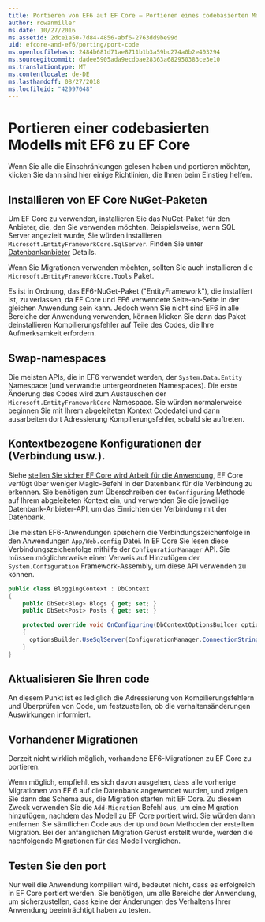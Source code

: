 ```yaml
---
title: Portieren von EF6 auf EF Core – Portieren eines codebasierten Modells
author: rowanmiller
ms.date: 10/27/2016
ms.assetid: 2dce1a50-7d84-4856-abf6-2763dd9be99d
uid: efcore-and-ef6/porting/port-code
ms.openlocfilehash: 2484b681d71ae8711b1b3a59bc274a0b2e403294
ms.sourcegitcommit: dadee5905ada9ecdbae28363a682950383ce3e10
ms.translationtype: MT
ms.contentlocale: de-DE
ms.lasthandoff: 08/27/2018
ms.locfileid: "42997048"
---
```

# <a name="porting-an-ef6-code-based-model-to-ef-core"></a>Portieren einer codebasierten Modells mit EF6 zu EF Core

Wenn Sie alle die Einschränkungen gelesen haben und portieren möchten, klicken Sie dann sind hier einige Richtlinien, die Ihnen beim Einstieg helfen.

## <a name="install-ef-core-nuget-packages"></a>Installieren von EF Core NuGet-Paketen

Um EF Core zu verwenden, installieren Sie das NuGet-Paket für den Anbieter, die, den Sie verwenden möchten. Beispielsweise, wenn SQL Server angezielt wurde, Sie würden installieren `Microsoft.EntityFrameworkCore.SqlServer`. Finden Sie unter [Datenbankanbieter](../../core/providers/index.md) Details.

Wenn Sie Migrationen verwenden möchten, sollten Sie auch installieren die `Microsoft.EntityFrameworkCore.Tools` Paket.

Es ist in Ordnung, das EF6-NuGet-Paket ("EntityFramework"), die installiert ist, zu verlassen, da EF Core und EF6 verwendete Seite-an-Seite in der gleichen Anwendung sein kann. Jedoch wenn Sie nicht sind EF6 in alle Bereiche der Anwendung verwenden, können klicken Sie dann das Paket deinstallieren Kompilierungsfehler auf Teile des Codes, die Ihre Aufmerksamkeit erfordern.

## <a name="swap-namespaces"></a>Swap-namespaces

Die meisten APIs, die in EF6 verwendet werden, der `System.Data.Entity` Namespace (und verwandte untergeordneten Namespaces). Die erste Änderung des Codes wird zum Austauschen der `Microsoft.EntityFrameworkCore` Namespace. Sie würden normalerweise beginnen Sie mit Ihrem abgeleiteten Kontext Codedatei und dann ausarbeiten dort Adressierung Kompilierungsfehler, sobald sie auftreten.

## <a name="context-configuration-connection-etc"></a>Kontextbezogene Konfigurationen der (Verbindung usw.).

Siehe [stellen Sie sicher EF Core wird Arbeit für die Anwendung](ensure-requirements.md), EF Core verfügt über weniger Magic-Befehl in der Datenbank für die Verbindung zu erkennen. Sie benötigen zum Überschreiben der `OnConfiguring` Methode auf Ihrem abgeleiteten Kontext ein, und verwenden Sie die jeweilige Datenbank-Anbieter-API, um das Einrichten der Verbindung mit der Datenbank.

Die meisten EF6-Anwendungen speichern die Verbindungszeichenfolge in den Anwendungen `App/Web.config` Datei. In EF Core Sie lesen diese Verbindungszeichenfolge mithilfe der `ConfigurationManager` API. Sie müssen möglicherweise einen Verweis auf Hinzufügen der `System.Configuration` Framework-Assembly, um diese API verwenden zu können.

``` csharp
public class BloggingContext : DbContext
{
    public DbSet<Blog> Blogs { get; set; }
    public DbSet<Post> Posts { get; set; }

    protected override void OnConfiguring(DbContextOptionsBuilder optionsBuilder)
    {
      optionsBuilder.UseSqlServer(ConfigurationManager.ConnectionStrings["BloggingDatabase"].ConnectionString);
    }
}
```

## <a name="update-your-code"></a>Aktualisieren Sie Ihren code

An diesem Punkt ist es lediglich die Adressierung von Kompilierungsfehlern und Überprüfen von Code, um festzustellen, ob die verhaltensänderungen Auswirkungen informiert.

## <a name="existing-migrations"></a>Vorhandener Migrationen

Derzeit nicht wirklich möglich, vorhandene EF6-Migrationen zu EF Core zu portieren.

Wenn möglich, empfiehlt es sich davon ausgehen, dass alle vorherige Migrationen von EF 6 auf die Datenbank angewendet wurden, und zeigen Sie dann das Schema aus, die Migration starten mit EF Core. Zu diesem Zweck verwenden Sie die `Add-Migration` Befehl aus, um eine Migration hinzufügen, nachdem das Modell zu EF Core portiert wird. Sie würden dann entfernen Sie sämtlichen Code aus der `Up` und `Down` Methoden der erstellten Migration. Bei der anfänglichen Migration Gerüst erstellt wurde, werden die nachfolgende Migrationen für das Modell verglichen.

## <a name="test-the-port"></a>Testen Sie den port

Nur weil die Anwendung kompiliert wird, bedeutet nicht, dass es erfolgreich in EF Core portiert werden. Sie benötigen, um alle Bereiche der Anwendung, um sicherzustellen, dass keine der Änderungen des Verhaltens Ihrer Anwendung beeinträchtigt haben zu testen.

